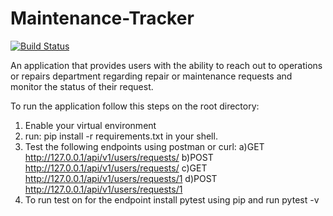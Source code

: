 # Maintenance-Tracker
[![Build Status](https://travis-ci.org/ronaldndirangu/Maintenance-Tracker.svg?branch=develop)](https://travis-ci.org/ronaldndirangu/Maintenance-Tracker)

An application that provides users with the ability to reach out to operations or repairs department regarding repair or maintenance requests and monitor the status of their request.

To run the application follow this steps on the root directory:
  1. Enable your virtual environment
  2. run: pip install -r requirements.txt in your shell.
  3. Test the following endpoints using postman or curl:
      a)GET http://127.0.0.1/api/v1/users/requests/
      b)POST http://127.0.0.1/api/v1/users/requests/
      c)GET http://127.0.0.1/api/v1/users/requests/1
      d)POST http://127.0.0.1/api/v1/users/requests/1
  4. To run test on for the endpoint install pytest using pip and run pytest -v